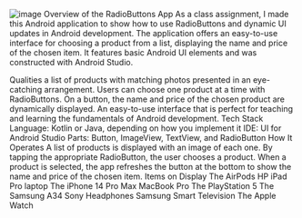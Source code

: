 ![image](https://github.com/user-attachments/assets/91306d9d-1cfb-479c-a38f-5d6b9731ab24)
Overview of the RadioButtons App
As a class assignment, I made this Android application to show how to use RadioButtons and dynamic UI updates in Android development. The application offers an easy-to-use interface for choosing a product from a list, displaying the name and price of the chosen item. It features basic Android UI elements and was constructed with Android Studio.

Qualities
a list of products with matching photos presented in an eye-catching arrangement.
Users can choose one product at a time with RadioButtons.
On a button, the name and price of the chosen product are dynamically displayed.
An easy-to-use interface that is perfect for teaching and learning the fundamentals of Android development.
Tech Stack Language: Kotlin or Java, depending on how you implement it
IDE: UI for Android Studio Parts: Button, ImageView, TextView, and RadioButton
How It Operates
A list of products is displayed with an image of each one.
By tapping the appropriate RadioButton, the user chooses a product.
When a product is selected, the app refreshes the button at the bottom to show the name and price of the chosen item.
Items on Display
The AirPods
HP iPad Pro laptop
The iPhone 14 Pro Max
MacBook Pro
The PlayStation 5
The Samsung A34
Sony Headphones
Samsung Smart Television
The Apple Watch
